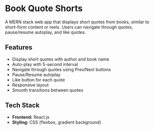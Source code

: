 # Book Quote Shorts

A MERN stack web app that displays short quotes from books, similar to short-form content or reels. Users can navigate through quotes, pause/resume autoplay, and like quotes.

## Features

- Display short quotes with author and book name
- Auto-play with 5-second interval
- Navigate through quotes using Prev/Next buttons
- Pause/Resume autoplay
- Like button for each quote
- Responsive layout
- Smooth transitions between quotes

## Tech Stack

- **Frontend:** React.js  
- **Styling:** CSS (flexbox, gradient background)  

